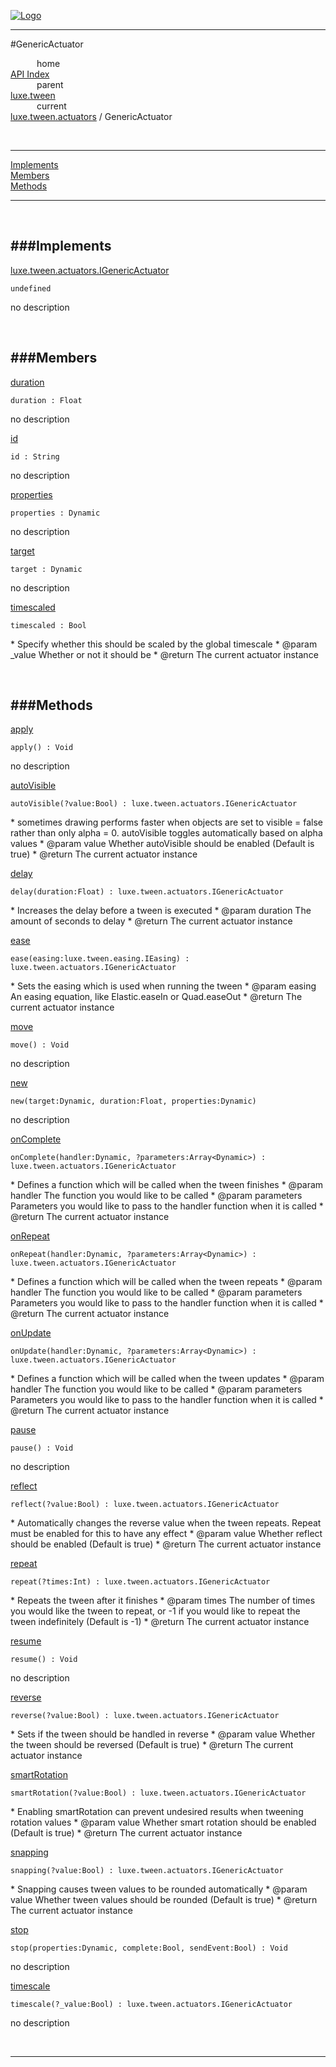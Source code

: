 
[![Logo](../../../../images/logo.png)](../../../../index.html)

---

#GenericActuator


&emsp;&emsp;&emsp;home   
[API Index](../../../../api/index.html#luxe.tween)   
&emsp;&emsp;&emsp;parent    
[luxe.tween](../)     
&emsp;&emsp;&emsp;current    
[luxe.tween.actuators](./) / GenericActuator

<br/>

---


[Implements](#Implements)   
[Members](#Members)   
[Methods](#Methods)   


---

&nbsp;   

<a class="lift" name="Implements" ></a>
###Implements   
---
<a class="lift" name="luxe.tween.actuators.IGenericActuator" href="#luxe.tween.actuators.IGenericActuator">luxe.tween.actuators.IGenericActuator</a>



`undefined`

<span class="small_desc_flat"> no description </span>   

&nbsp;   

<a class="lift" name="Members" ></a>
###Members   
---
<a class="lift" name="duration" href="#duration">duration</a>



`duration : Float`

<span class="small_desc_flat"> no description </span>   

<a class="lift" name="id" href="#id">id</a>



`id : String`

<span class="small_desc_flat"> no description </span>   

<a class="lift" name="properties" href="#properties">properties</a>



`properties : Dynamic`

<span class="small_desc_flat"> no description </span>   

<a class="lift" name="target" href="#target">target</a>



`target : Dynamic`

<span class="small_desc_flat"> no description </span>   

<a class="lift" name="timescaled" href="#timescaled">timescaled</a>



`timescaled : Bool`

<span class="small_desc_flat"> * Specify whether this should be scaled by the global timescale
     * @param   _value      Whether or not it should be
     * @return      The current actuator instance </span>   

&nbsp;   

<a class="lift" name="Methods" ></a>
###Methods   
---
<a class="lift" name="apply" href="#apply">apply</a>



`apply() : Void`

<span class="small_desc_flat"> no description </span>   

<a class="lift" name="autoVisible" href="#autoVisible">autoVisible</a>



`autoVisible(?value:Bool) : luxe.tween.actuators.IGenericActuator`

<span class="small_desc_flat"> * sometimes drawing performs faster when objects are set to visible = false rather than only alpha = 0. autoVisible toggles automatically based on alpha values
     * @param   value       Whether autoVisible should be enabled (Default is true)
     * @return      The current actuator instance </span>   

<a class="lift" name="delay" href="#delay">delay</a>



`delay(duration:Float) : luxe.tween.actuators.IGenericActuator`

<span class="small_desc_flat"> * Increases the delay before a tween is executed
     * @param   duration        The amount of seconds to delay
     * @return      The current actuator instance </span>   

<a class="lift" name="ease" href="#ease">ease</a>



`ease(easing:luxe.tween.easing.IEasing) : luxe.tween.actuators.IGenericActuator`

<span class="small_desc_flat"> * Sets the easing which is used when running the tween
     * @param   easing      An easing equation, like Elastic.easeIn or Quad.easeOut
     * @return      The current actuator instance </span>   

<a class="lift" name="move" href="#move">move</a>



`move() : Void`

<span class="small_desc_flat"> no description </span>   

<a class="lift" name="new" href="#new">new</a>



`new(target:Dynamic, duration:Float, properties:Dynamic) `

<span class="small_desc_flat"> no description </span>   

<a class="lift" name="onComplete" href="#onComplete">onComplete</a>



`onComplete(handler:Dynamic, ?parameters:Array<Dynamic>) : luxe.tween.actuators.IGenericActuator`

<span class="small_desc_flat"> * Defines a function which will be called when the tween finishes
     * @param   handler     The function you would like to be called
     * @param   parameters      Parameters you would like to pass to the handler function when it is called
     * @return      The current actuator instance </span>   

<a class="lift" name="onRepeat" href="#onRepeat">onRepeat</a>



`onRepeat(handler:Dynamic, ?parameters:Array<Dynamic>) : luxe.tween.actuators.IGenericActuator`

<span class="small_desc_flat"> * Defines a function which will be called when the tween repeats
     * @param   handler     The function you would like to be called
     * @param   parameters      Parameters you would like to pass to the handler function when it is called
     * @return      The current actuator instance </span>   

<a class="lift" name="onUpdate" href="#onUpdate">onUpdate</a>



`onUpdate(handler:Dynamic, ?parameters:Array<Dynamic>) : luxe.tween.actuators.IGenericActuator`

<span class="small_desc_flat"> * Defines a function which will be called when the tween updates
     * @param   handler     The function you would like to be called
     * @param   parameters      Parameters you would like to pass to the handler function when it is called
     * @return      The current actuator instance </span>   

<a class="lift" name="pause" href="#pause">pause</a>



`pause() : Void`

<span class="small_desc_flat"> no description </span>   

<a class="lift" name="reflect" href="#reflect">reflect</a>



`reflect(?value:Bool) : luxe.tween.actuators.IGenericActuator`

<span class="small_desc_flat"> * Automatically changes the reverse value when the tween repeats. Repeat must be enabled for this to have any effect
     * @param   value       Whether reflect should be enabled (Default is true)
     * @return      The current actuator instance </span>   

<a class="lift" name="repeat" href="#repeat">repeat</a>



`repeat(?times:Int) : luxe.tween.actuators.IGenericActuator`

<span class="small_desc_flat"> * Repeats the tween after it finishes
     * @param   times       The number of times you would like the tween to repeat, or -1 if you would like to repeat the tween indefinitely (Default is -1)
     * @return      The current actuator instance </span>   

<a class="lift" name="resume" href="#resume">resume</a>



`resume() : Void`

<span class="small_desc_flat"> no description </span>   

<a class="lift" name="reverse" href="#reverse">reverse</a>



`reverse(?value:Bool) : luxe.tween.actuators.IGenericActuator`

<span class="small_desc_flat"> * Sets if the tween should be handled in reverse
     * @param   value       Whether the tween should be reversed (Default is true)
     * @return      The current actuator instance </span>   

<a class="lift" name="smartRotation" href="#smartRotation">smartRotation</a>



`smartRotation(?value:Bool) : luxe.tween.actuators.IGenericActuator`

<span class="small_desc_flat"> * Enabling smartRotation can prevent undesired results when tweening rotation values
     * @param   value       Whether smart rotation should be enabled (Default is true)
     * @return      The current actuator instance </span>   

<a class="lift" name="snapping" href="#snapping">snapping</a>



`snapping(?value:Bool) : luxe.tween.actuators.IGenericActuator`

<span class="small_desc_flat"> * Snapping causes tween values to be rounded automatically
     * @param   value       Whether tween values should be rounded (Default is true)
     * @return      The current actuator instance </span>   

<a class="lift" name="stop" href="#stop">stop</a>



`stop(properties:Dynamic, complete:Bool, sendEvent:Bool) : Void`

<span class="small_desc_flat"> no description </span>   

<a class="lift" name="timescale" href="#timescale">timescale</a>



`timescale(?_value:Bool) : luxe.tween.actuators.IGenericActuator`

<span class="small_desc_flat"> no description </span>   



&nbsp;
&nbsp;
&nbsp;

---  


&nbsp;   
&nbsp;   
